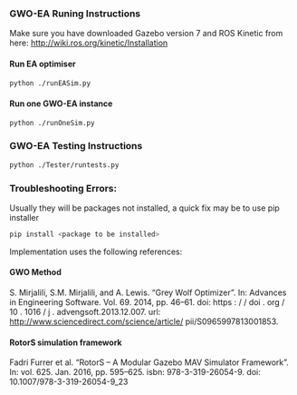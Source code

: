 ### GWO-EA Runing Instructions

Make sure you have downloaded Gazebo version 7 and ROS Kinetic from here: http://wiki.ros.org/kinetic/Installation 

#### Run EA optimiser

```bash
python ./runEASim.py
```

#### Run one GWO-EA instance

```bash
python ./runOneSim.py
```


### GWO-EA Testing Instructions

```bash
python ./Tester/runtests.py
```

### Troubleshooting Errors:

Usually they will be packages not installed, a quick fix may be to use pip installer

```bash
pip install <package to be installed>
```

Implementation uses the following references:
#### GWO Method
S. Mirjalili, S.M. Mirjalili, and A. Lewis. “Grey Wolf Optimizer”. In: Advances in Engineering Software. Vol. 69. 2014, pp. 46–61. doi: https : / / doi . org / 10 . 1016 / j .
advengsoft.2013.12.007. url: http://www.sciencedirect.com/science/article/
pii/S0965997813001853.
#### RotorS simulation framework
Fadri Furrer et al. “RotorS – A Modular Gazebo MAV Simulator Framework”. In: vol. 625.
Jan. 2016, pp. 595–625. isbn: 978-3-319-26054-9. doi: 10.1007/978-3-319-26054-9_23
